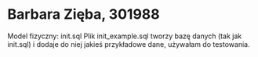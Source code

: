 # Barbara Zięba, 301988

Model fizyczny: init.sql
Plik init_example.sql tworzy bazę danych (tak jak init.sql) i dodaje do niej jakieś przykładowe dane, używałam do testowania.
